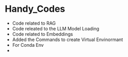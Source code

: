 # Handy_Codes
-  Code related to RAG
-  Code releated to the LLM Model Loading
-  Code related to Embeddings
-  Added the Commands to create Virtual Envinormant
  - For Conda Env
  - 

